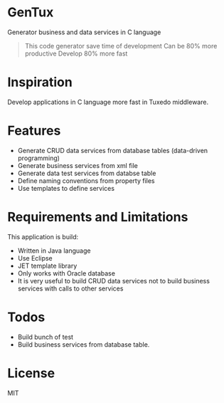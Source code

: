 # GenTux
Generator business and data services in C language

  > This code generator save time of development
  > Can be 80% more productive
  > Develop 80% more fast

# Inspiration
  Develop applications in C language more fast in Tuxedo middleware.
  
# Features
* Generate CRUD data services from database tables (data-driven programming)
* Generate business services from xml file
* Generate data test services from databse table
* Define naming conventions from property files
* Use templates to define services

# Requirements and Limitations
This application is build:
* Written in Java language
* Use Eclipse 
* JET template library
* Only works with Oracle database
* It is very useful to build CRUD data services not to build business services with calls to other services

# Todos
* Build bunch of test
* Build business services from database table.
 
# License
MIT

[//]: # (These are reference links used in the body of this note and get stripped out when the markdown processor does its job. There is no need to format nicely because it shouldn't be seen. Thanks SO - http://stackoverflow.com/questions/4823468/store-comments-in-markdown-syntax)

